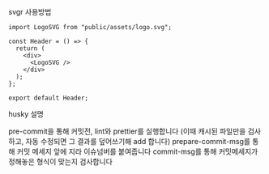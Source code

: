 svgr 사용방법

```
import LogoSVG from "public/assets/logo.svg";

const Header = () => {
  return (
    <div>
      <LogoSVG />
    </div>
  );
};

export default Header;
```

husky 설명

pre-commit을 통해 커밋전, lint와 prettier를 실행합니다
(이때 캐시된 파일만을 검사하고, 자동 수정되면 그 결과를 덮어쓰기해 add 합니다)
prepare-commit-msg를 통해 커밋 메세지 앞에 지라 이슈넘버를 붙여줍니다
commit-msg를 통해 커밋메세지가 정해놓은 형식이 맞는지 검사합니다

